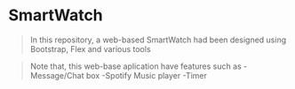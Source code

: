 # SmartWatch

>In this repository, a web-based SmartWatch had been designed using Bootstrap, Flex and various tools

>Note that, this web-base aplication have features such as
-Message/Chat box
-Spotify Music player
-Timer
